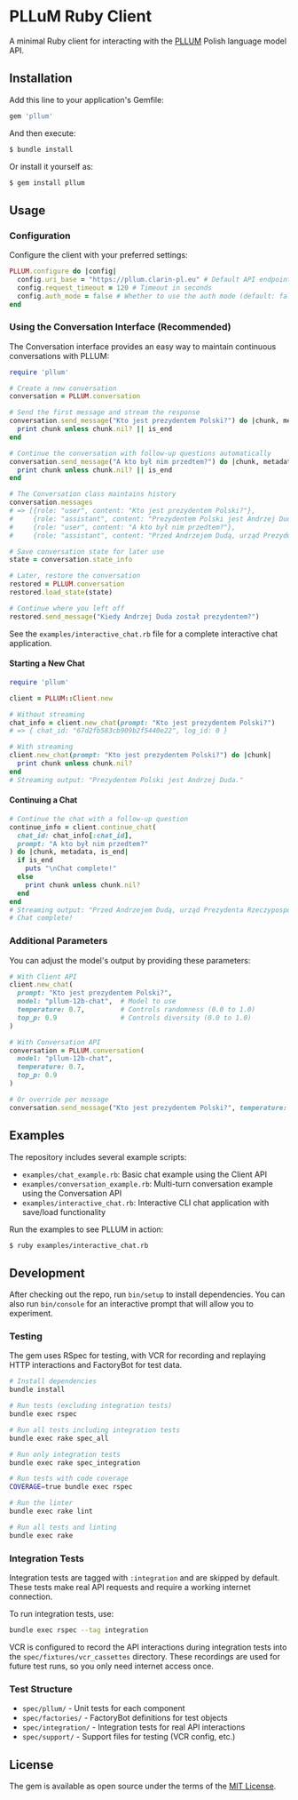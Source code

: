 # PLLuM Ruby Client

A minimal Ruby client for interacting with the [PLLUM](https://pllum.clarin-pl.eu/) Polish language model API.

## Installation

Add this line to your application's Gemfile:

```ruby
gem 'pllum'
```

And then execute:

```bash
$ bundle install
```

Or install it yourself as:

```bash
$ gem install pllum
```

## Usage

### Configuration

Configure the client with your preferred settings:

```ruby
PLLUM.configure do |config|
  config.uri_base = "https://pllum.clarin-pl.eu" # Default API endpoint
  config.request_timeout = 120 # Timeout in seconds
  config.auth_mode = false # Whether to use the auth mode (default: false)
end
```

### Using the Conversation Interface (Recommended)

The Conversation interface provides an easy way to maintain continuous conversations with PLLUM:

```ruby
require 'pllum'

# Create a new conversation
conversation = PLLUM.conversation

# Send the first message and stream the response
conversation.send_message("Kto jest prezydentem Polski?") do |chunk, metadata, is_end|
  print chunk unless chunk.nil? || is_end
end

# Continue the conversation with follow-up questions automatically
conversation.send_message("A kto był nim przedtem?") do |chunk, metadata, is_end|
  print chunk unless chunk.nil? || is_end
end

# The Conversation class maintains history
conversation.messages
# => [{role: "user", content: "Kto jest prezydentem Polski?"}, 
#     {role: "assistant", content: "Prezydentem Polski jest Andrzej Duda."}, 
#     {role: "user", content: "A kto był nim przedtem?"}, 
#     {role: "assistant", content: "Przed Andrzejem Dudą, urząd Prezydenta Rzeczypospolitej Polskiej pełnił Bronisław Komorowski."}]

# Save conversation state for later use
state = conversation.state_info

# Later, restore the conversation
restored = PLLUM.conversation
restored.load_state(state)

# Continue where you left off
restored.send_message("Kiedy Andrzej Duda został prezydentem?")
```

See the `examples/interactive_chat.rb` file for a complete interactive chat application.

#### Starting a New Chat

```ruby
require 'pllum'

client = PLLUM::Client.new

# Without streaming
chat_info = client.new_chat(prompt: "Kto jest prezydentem Polski?")
# => { chat_id: "67d2fb583cb909b2f5440e22", log_id: 0 }

# With streaming
client.new_chat(prompt: "Kto jest prezydentem Polski?") do |chunk|
  print chunk unless chunk.nil?
end
# Streaming output: "Prezydentem Polski jest Andrzej Duda."
```

#### Continuing a Chat

```ruby
# Continue the chat with a follow-up question
continue_info = client.continue_chat(
  chat_id: chat_info[:chat_id],
  prompt: "A kto był nim przedtem?"
) do |chunk, metadata, is_end|
  if is_end
    puts "\nChat complete!"
  else
    print chunk unless chunk.nil?
  end
end
# Streaming output: "Przed Andrzejem Dudą, urząd Prezydenta Rzeczypospolitej Polskiej pełnił Bronisław Komorowski."
# Chat complete!
```

### Additional Parameters

You can adjust the model's output by providing these parameters:

```ruby
# With Client API
client.new_chat(
  prompt: "Kto jest prezydentem Polski?",
  model: "pllum-12b-chat",  # Model to use
  temperature: 0.7,         # Controls randomness (0.0 to 1.0)
  top_p: 0.9                # Controls diversity (0.0 to 1.0)
)

# With Conversation API
conversation = PLLUM.conversation(
  model: "pllum-12b-chat",
  temperature: 0.7,
  top_p: 0.9
)

# Or override per message
conversation.send_message("Kto jest prezydentem Polski?", temperature: 0.9)
```

## Examples

The repository includes several example scripts:

- `examples/chat_example.rb`: Basic chat example using the Client API
- `examples/conversation_example.rb`: Multi-turn conversation example using the Conversation API
- `examples/interactive_chat.rb`: Interactive CLI chat application with save/load functionality

Run the examples to see PLLUM in action:

```bash
$ ruby examples/interactive_chat.rb
```

## Development

After checking out the repo, run `bin/setup` to install dependencies. You can also run `bin/console` for an interactive prompt that will allow you to experiment.

### Testing

The gem uses RSpec for testing, with VCR for recording and replaying HTTP interactions and FactoryBot for test data.

```bash
# Install dependencies
bundle install

# Run tests (excluding integration tests)
bundle exec rspec

# Run all tests including integration tests
bundle exec rake spec_all

# Run only integration tests
bundle exec rake spec_integration

# Run tests with code coverage
COVERAGE=true bundle exec rspec

# Run the linter
bundle exec rake lint

# Run all tests and linting
bundle exec rake
```

### Integration Tests

Integration tests are tagged with `:integration` and are skipped by default. These tests make real API requests and require a working internet connection.

To run integration tests, use:

```bash
bundle exec rspec --tag integration
```

VCR is configured to record the API interactions during integration tests into the `spec/fixtures/vcr_cassettes` directory. These recordings are used for future test runs, so you only need internet access once.

### Test Structure

- `spec/pllum/` - Unit tests for each component
- `spec/factories/` - FactoryBot definitions for test objects
- `spec/integration/` - Integration tests for real API interactions
- `spec/support/` - Support files for testing (VCR config, etc.)

## License

The gem is available as open source under the terms of the [MIT License](https://opensource.org/licenses/MIT).
